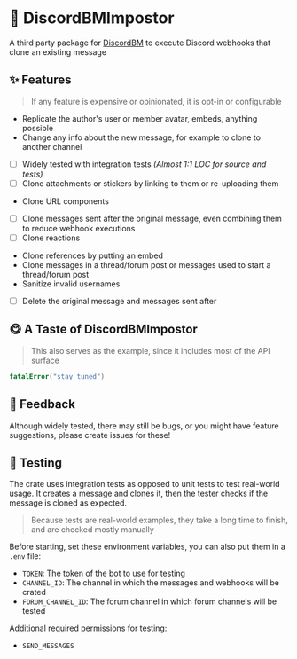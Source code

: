 # 🥸 DiscordBMImpostor

A third party package for [DiscordBM](https://github.com/DiscordBM/DiscordBM) to execute Discord webhooks that clone an existing message

## ✨ Features

> If any feature is expensive or opinionated, it is opt-in or configurable 

- Replicate the author's user or member avatar, embeds, anything possible
- Change any info about the new message, for example to clone to another channel 
- [ ] Widely tested with integration tests _(Almost 1:1 LOC for source and tests)_
- [ ] Clone attachments or stickers by linking to them or re-uploading them
- Clone URL components
- [ ] Clone messages sent after the original message, even combining them to reduce webhook executions
- [ ] Clone reactions
- Clone references by putting an embed
- Clone messages in a thread/forum post or messages used to start a thread/forum post
- Sanitize invalid usernames
- [ ] Delete the original message and messages sent after

## 😋 A Taste of DiscordBMImpostor

> This also serves as the example, since it includes most of the API surface

```swift
fatalError("stay tuned")
```

## 🙏 Feedback

Although widely tested, there may still be bugs, or you might have feature suggestions, please create issues for these!

## 🧪 Testing

The crate uses integration tests as opposed to unit tests to test real-world usage. It creates a message and clones it, then the tester checks if the message is cloned as expected.

> Because tests are real-world examples, they take a long time to finish, and are checked mostly manually

Before starting, set these environment variables, you can also put them in a `.env` file:

- `TOKEN`: The token of the bot to use for testing
- `CHANNEL_ID`: The channel in which the messages and webhooks will be crated
- `FORUM_CHANNEL_ID`: The forum channel in which forum channels will be tested

Additional required permissions for testing:

- `SEND_MESSAGES`
